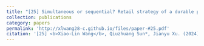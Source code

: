 ```yaml
---
title: "[25] Simultaneous or sequential? Retail strategy of a durable product and an extended warranty"
collection: publications
category: papers
permalink: 'http://xlwang28-c.github.io/files/paper-#25.pdf'
citation: '[25] <b>Xiao-Lin Wang</b>, Qiuzhuang Sun*, Jianyu Xu. (2024). &quot;Simultaneous or sequential? Retail strategy of a durable product and an extended warranty.&quot; <i>IEEE Transactions on Engineering Management</i>. 71, 8223-8239. [<a href="https://ieeexplore.ieee.org/document/10510648">link</a>]'
---
```

